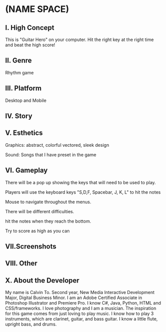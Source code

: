 # (NAME SPACE)

## I. High Concept
This is "Guitar Hero" on your computer. Hit the right key at the right time and beat the high score!


## II. Genre
Rhythm game


## III. Platform
Desktop and Mobile



## IV. Story



## V. Esthetics
Graphics: abstract, colorful vectored, sleek design

Sound: Songs that I have preset in the game

## VI. Gameplay
There will be a pop up showing the keys that will need to be used to play.

Players will use the keyboard keys "S,D,F, Spacebar, J, K, L" to hit the notes 

Mouse to navigate throughout the menus.

There will be different difficulties.

hit the notes when they reach the bottom.

Try to score as high as you can

## VII.Screenshots


## VIII. Other



## X. About the Developer
My name is Calvin To. Second year, New Media Interactive Development Major, Digital Business Minor. I am an Adobe Certified Associate in Photoshop Illustrator and Premiere Pro. I know C#, Java, Python, HTML and CSS/frameworks. I love photography and I am a musician. The inspiration for this game comes from just loving to play music. I know how to play 3 instruments, which are clarinet, guitar, and bass guitar. I know a little flute, upright bass, and drums.
